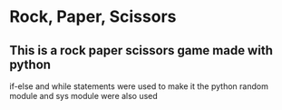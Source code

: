 # Rock, Paper, Scissors

## This is a rock paper scissors game made with python

if-else and while statements were used to make it
the python random module and sys module were also used